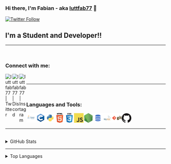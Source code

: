 ### Hi there, I'm Fabian - aka [luttfab77][twitter] 👋 

[![Twitter Follow](https://img.shields.io/twitter/follow/luttfab77?color=1DA1F2&logo=twitter&style=for-the-badge)](https://twitter.com/intent/follow?original_referer=https%3A%2F%2Fgithub.com%2Fluttfab77&screen_name=luttfab77)

## I'm a Student and Developer!!

---
<br/>

### Connect with me:

[<img align="left" alt="luttfab77 | Twitter" width="22px" src="https://cdn.jsdelivr.net/npm/simple-icons@v3/icons/twitter.svg" />][twitter]
[<img align="left" alt="luttfab77 | Discord" width="22px" src="https://cdn.jsdelivr.net/npm/simple-icons@v3/icons/discord.svg" />][discord]
[<img align="left" alt="luttfab77 | Instagram" width="22px" src="https://cdn.jsdelivr.net/npm/simple-icons@v3/icons/instagram.svg" />][instagram]

<br/>

---

<br />

### Languages and Tools:

<img align="left" alt="Java" width="30px" height="30px" src="https://raw.githubusercontent.com/github/explore/80688e429a7d4ef2fca1e82350fe8e3517d3494d/topics/java/java.png" />
<img align="left" alt="C" width="30px" height="29px" src="https://raw.githubusercontent.com/github/explore/80688e429a7d4ef2fca1e82350fe8e3517d3494d/topics/c/c.png" />
<img align="left" alt="Python" width="30px" height="30px" src="https://raw.githubusercontent.com/github/explore/80688e429a7d4ef2fca1e82350fe8e3517d3494d/topics/python/python.png" />
<img align="left" alt="HTML5" width="30px" height="30px" src="https://raw.githubusercontent.com/github/explore/80688e429a7d4ef2fca1e82350fe8e3517d3494d/topics/html/html.png" />
<img align="left" alt="CSS3" width="30px" height="30px" src="https://raw.githubusercontent.com/github/explore/80688e429a7d4ef2fca1e82350fe8e3517d3494d/topics/css/css.png" />
<img align="left" alt="JavaScript" width="30px" height="30px" src="https://raw.githubusercontent.com/github/explore/80688e429a7d4ef2fca1e82350fe8e3517d3494d/topics/javascript/javascript.png" />
<img align="left" alt="Node.js" width="30px" height="30px" src="https://raw.githubusercontent.com/github/explore/80688e429a7d4ef2fca1e82350fe8e3517d3494d/topics/nodejs/nodejs.png" />
<img align="left" alt="SQL" width="30px" height="30px" src="https://raw.githubusercontent.com/github/explore/80688e429a7d4ef2fca1e82350fe8e3517d3494d/topics/sql/sql.png" />
<img align="left" alt="MySQL" width="30px" height="30px" src="https://raw.githubusercontent.com/github/explore/80688e429a7d4ef2fca1e82350fe8e3517d3494d/topics/mysql/mysql.png" />
<img align="left" alt="Git" width="30px" height="30px" src="https://raw.githubusercontent.com/github/explore/80688e429a7d4ef2fca1e82350fe8e3517d3494d/topics/git/git.png" />
<img align="left" alt="GitHub" width="30px" height="30px" src="https://raw.githubusercontent.com/github/explore/78df643247d429f6cc873026c0622819ad797942/topics/github/github.png" />

<br />
<br />

---

<br />

<details>

<summary>GitHub Stats</summary>

  <img align="left" alt="luttfab77's GitHub Stats" src="https://github-readme-stats.vercel.app/api?username=luttfab77&show_icons=true&hide=stars,prs,issues,contribs&count_private=true&custom_title=GitHub Stats&show_icons=true&theme=radical&border_color=ffffff" />

</details>

---

<details>

<summary>Top Languages</summary>

[![Top Langs](https://github-readme-stats.vercel.app/api/top-langs/?username=luttfab77&layout=compact&theme=radical)](https://github.com/anuraghazra/github-readme-stats)

</details>


[twitter]: https://twitter.com/luttfab77
[instagram]: https://instagram.com/__fabi1__
[discord]: https://discordapp.com/users/352168198809976843

